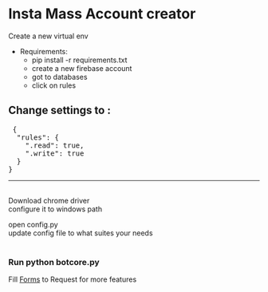 # Insta Mass Account creator

Create a new virtual env

- Requirements:<br>
  - pip install -r requirements.txt
  - create a new firebase account <br>
  - got to databases <br>
  - click on rules <br>
  
Change settings to :
----------------------------------
<pre>
 {
  "rules": {
    ".read": true,
    ".write": true
  }
}
</pre>
----------------------------------

<br>
Download chrome driver<br> 
configure it to windows path<br> 

open config.py<br>
update config file to what suites your needs<br>
<br>
### Run <strong>python botcore.py</strong>


Fill <a href="https://goo.gl/forms/ZgL8r2DjuaM7xl9R2">Forms</a> to Request for more features


